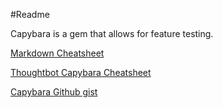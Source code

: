 #Readme

Capybara is a gem that allows for feature testing.

[Markdown Cheatsheet](https://github.com/adam-p/markdown-here/wiki/Markdown-Cheatsheet)

[Thoughtbot Capybara Cheatsheet](https://learn.thoughtbot.com/test-driven-rails-resources/capybara.pdf)

[Capybara Github gist](https://gist.github.com/zhengjia/428105)


